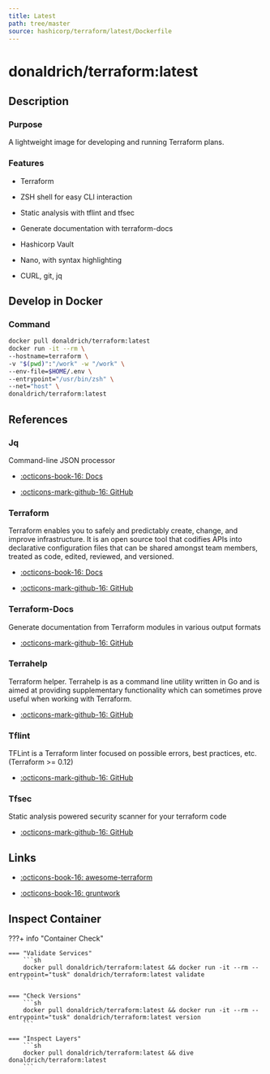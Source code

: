 ```yaml
---
title: Latest
path: tree/master
source: hashicorp/terraform/latest/Dockerfile
---
```


# donaldrich/terraform:latest

## Description

### Purpose

A lightweight image for developing and running Terraform plans.

### Features

* Terraform

* ZSH shell for easy CLI interaction

* Static analysis with tflint and tfsec

* Generate documentation with terraform-docs

* Hashicorp Vault

* Nano, with syntax highlighting

* CURL, git, jq

## Develop in Docker

### Command

```sh
docker pull donaldrich/terraform:latest
docker run -it --rm \
--hostname=terraform \
-v "$(pwd)":"/work" -w "/work" \
--env-file=$HOME/.env \
--entrypoint="/usr/bin/zsh" \
--net="host" \
donaldrich/terraform:latest
```

## References

### Jq

Command-line JSON processor

* [:octicons-book-16: Docs](https://stedolan.github.io/jq)

* [:octicons-mark-github-16: GitHub](https://github.com/stedolan/jq)

### Terraform

Terraform enables you to safely and predictably create, change, and improve infrastructure. It is an open source tool that codifies APIs into declarative configuration files that can be shared amongst team members, treated as code, edited, reviewed, and versioned.

* [:octicons-book-16: Docs](https://www.terraform.io/docs)

* [:octicons-mark-github-16: GitHub](https://github.com/hashicorp/terraform)

### Terraform-Docs

Generate documentation from Terraform modules in various output formats

* [:octicons-mark-github-16: GitHub](https://github.com/terraform-docs/terraform-docs)

### Terrahelp

Terraform helper. Terrahelp is as a command line utility written in Go and is aimed at providing supplementary functionality which can sometimes prove useful when working with Terraform.

* [:octicons-mark-github-16: GitHub](https://github.com/opencredo/terrahelp)

### Tflint

TFLint is a Terraform linter focused on possible errors, best practices, etc. (Terraform >= 0.12)

* [:octicons-mark-github-16: GitHub](https://github.com/terraform-linters/tflint)

### Tfsec

Static analysis powered security scanner for your terraform code

* [:octicons-mark-github-16: GitHub](https://github.com/liamg/tfsec)
## Links

* [:octicons-book-16: awesome-terraform](https://github.com/shuaibiyy/awesome-terraform)

* [:octicons-book-16: gruntwork](https://gruntwork.io)

## Inspect Container

???+ info "Container Check"

    === "Validate Services"
        ```sh
        docker pull donaldrich/terraform:latest && docker run -it --rm --entrypoint="tusk" donaldrich/terraform:latest validate
        ```

    === "Check Versions"
        ```sh
        docker pull donaldrich/terraform:latest && docker run -it --rm --entrypoint="tusk" donaldrich/terraform:latest version
        ```

    === "Inspect Layers"
        ```sh
        docker pull donaldrich/terraform:latest && dive donaldrich/terraform:latest
        ```